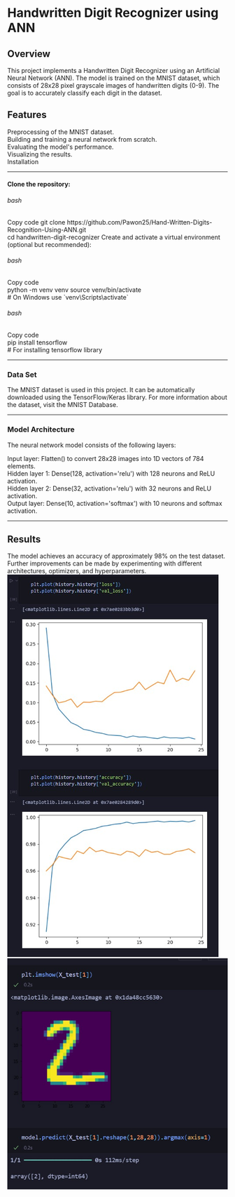 

<h1>Handwritten Digit Recognizer using ANN</h1>

<h2>Overview</h2>

This project implements a Handwritten Digit Recognizer using an Artificial Neural Network (ANN). The model is trained on the MNIST dataset, which consists of 28x28 pixel grayscale images of handwritten digits (0-9). The goal is to accurately classify each digit in the dataset.

<h2>Features</h2>
Preprocessing of the MNIST dataset.<br>
Building and training a neural network from scratch.<br>
Evaluating the model's performance.<br>
Visualizing the results.<br>
Installation<br><hr>
<h4>Clone the repository:</h4>

<h6>bash</h6> 
Copy code
git clone https://github.com/Pawon25/Hand-Written-Digits-Recognition-Using-ANN.git <br>
cd handwritten-digit-recognizer
Create and activate a virtual environment (optional but recommended):

<h6>bash</h6>
Copy code<br>
python -m venv venv
source venv/bin/activate <br> # On Windows use `venv\Scripts\activate`

<h6>bash</h6>
Copy code<br>
pip install tensorflow <br>
# For installing tensorflow library

<hr>
<h3>Data Set</h3>
The MNIST dataset is used in this project. It can be automatically downloaded using the TensorFlow/Keras library. For more information about the dataset, visit the MNIST Database.
<hr>
<h3>Model Architecture</h3>
The neural network model consists of the following layers:

Input layer: Flatten() to convert 28x28 images into 1D vectors of 784 elements.<br>
Hidden layer 1: Dense(128, activation='relu') with 128 neurons and ReLU activation.<br>
Hidden layer 2: Dense(32, activation='relu') with 32 neurons and ReLU activation.<br>
Output layer: Dense(10, activation='softmax') with 10 neurons and softmax activation.
<hr>
<h2>Results</h2>

The model achieves an accuracy of approximately 98% on the test dataset. Further improvements can be made by experimenting with different architectures, optimizers, and hyperparameters.
<span>
<img src="graph plot.jpg" alt="Graph plot">
<img src="Output.jpg" alt="Output">
</span>
